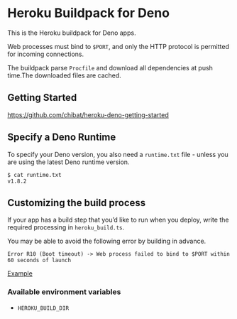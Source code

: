 # Heroku Buildpack for Deno

This is the Heroku buildpack for Deno apps.

Web processes must bind to `$PORT`, and only the HTTP protocol is permitted for incoming connections.

The buildpack parse `Procfile` and download all dependencies at push time.The downloaded files are cached.

## Getting Started

https://github.com/chibat/heroku-deno-getting-started

## Specify a Deno Runtime

To specify your Deno version, you also need a `runtime.txt` file - unless you are using the latest Deno runtime version.
```
$ cat runtime.txt
v1.8.2
```
## Customizing the build process

If your app has a build step that you’d like to run when you deploy, write the required processing in `heroku_build.ts`.

You may be able to avoid the following error by building in advance.
```
Error R10 (Boot timeout) -> Web process failed to bind to $PORT within 60 seconds of launch
```

[Example](https://github.com/chibat/heroku-deno-getting-started)

### Available environment variables
* `HEROKU_BUILD_DIR`



